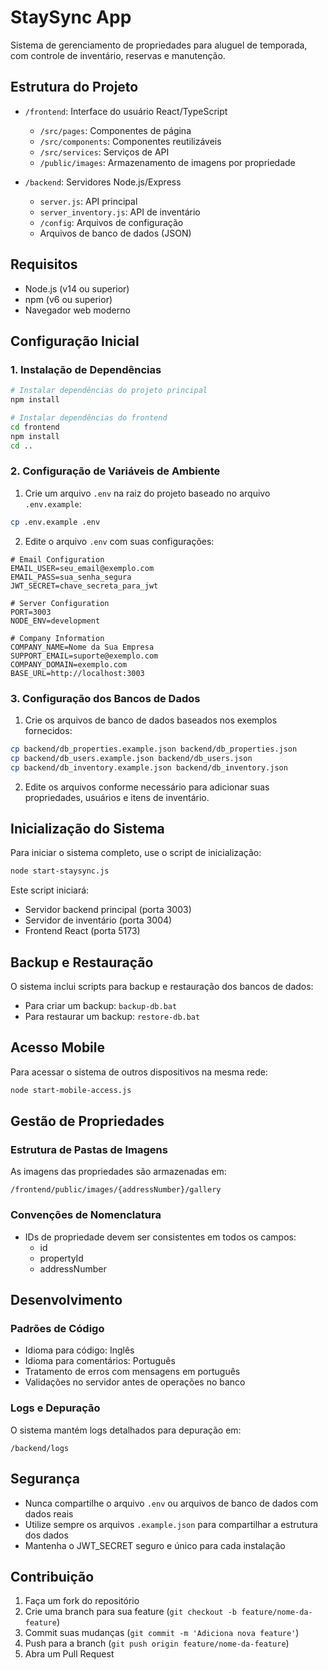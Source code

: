 # StaySync App

Sistema de gerenciamento de propriedades para aluguel de temporada, com controle de inventário, reservas e manutenção.

## Estrutura do Projeto

- `/frontend`: Interface do usuário React/TypeScript
  - `/src/pages`: Componentes de página
  - `/src/components`: Componentes reutilizáveis
  - `/src/services`: Serviços de API
  - `/public/images`: Armazenamento de imagens por propriedade

- `/backend`: Servidores Node.js/Express
  - `server.js`: API principal
  - `server_inventory.js`: API de inventário
  - `/config`: Arquivos de configuração
  - Arquivos de banco de dados (JSON)

## Requisitos

- Node.js (v14 ou superior)
- npm (v6 ou superior)
- Navegador web moderno

## Configuração Inicial

### 1. Instalação de Dependências

```bash
# Instalar dependências do projeto principal
npm install

# Instalar dependências do frontend
cd frontend
npm install
cd ..
```

### 2. Configuração de Variáveis de Ambiente

1. Crie um arquivo `.env` na raiz do projeto baseado no arquivo `.env.example`:

```bash
cp .env.example .env
```

2. Edite o arquivo `.env` com suas configurações:

```
# Email Configuration
EMAIL_USER=seu_email@exemplo.com
EMAIL_PASS=sua_senha_segura
JWT_SECRET=chave_secreta_para_jwt

# Server Configuration
PORT=3003
NODE_ENV=development

# Company Information
COMPANY_NAME=Nome da Sua Empresa
SUPPORT_EMAIL=suporte@exemplo.com
COMPANY_DOMAIN=exemplo.com
BASE_URL=http://localhost:3003
```

### 3. Configuração dos Bancos de Dados

1. Crie os arquivos de banco de dados baseados nos exemplos fornecidos:

```bash
cp backend/db_properties.example.json backend/db_properties.json
cp backend/db_users.example.json backend/db_users.json
cp backend/db_inventory.example.json backend/db_inventory.json
```

2. Edite os arquivos conforme necessário para adicionar suas propriedades, usuários e itens de inventário.

## Inicialização do Sistema

Para iniciar o sistema completo, use o script de inicialização:

```bash
node start-staysync.js
```

Este script iniciará:
- Servidor backend principal (porta 3003)
- Servidor de inventário (porta 3004)
- Frontend React (porta 5173)

## Backup e Restauração

O sistema inclui scripts para backup e restauração dos bancos de dados:

- Para criar um backup: `backup-db.bat`
- Para restaurar um backup: `restore-db.bat`

## Acesso Mobile

Para acessar o sistema de outros dispositivos na mesma rede:

```bash
node start-mobile-access.js
```

## Gestão de Propriedades

### Estrutura de Pastas de Imagens

As imagens das propriedades são armazenadas em:
```
/frontend/public/images/{addressNumber}/gallery
```

### Convenções de Nomenclatura

- IDs de propriedade devem ser consistentes em todos os campos:
  - id
  - propertyId
  - addressNumber

## Desenvolvimento

### Padrões de Código

- Idioma para código: Inglês
- Idioma para comentários: Português
- Tratamento de erros com mensagens em português
- Validações no servidor antes de operações no banco

### Logs e Depuração

O sistema mantém logs detalhados para depuração em:
```
/backend/logs
```

## Segurança

- Nunca compartilhe o arquivo `.env` ou arquivos de banco de dados com dados reais
- Utilize sempre os arquivos `.example.json` para compartilhar a estrutura dos dados
- Mantenha o JWT_SECRET seguro e único para cada instalação

## Contribuição

1. Faça um fork do repositório
2. Crie uma branch para sua feature (`git checkout -b feature/nome-da-feature`)
3. Commit suas mudanças (`git commit -m 'Adiciona nova feature'`)
4. Push para a branch (`git push origin feature/nome-da-feature`)
5. Abra um Pull Request
